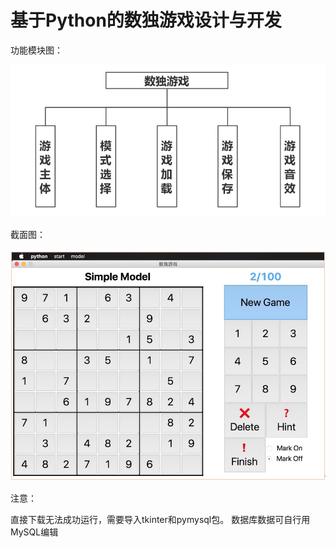 # 基于Python的数独游戏设计与开发

功能模块图：

![image](https://github.com/Unvs/Sudoku/raw/master/Images/function.png)

截面图：

![image](https://github.com/Unvs/Sudoku/blob/master/Images/%20UI.png)

注意：

直接下载无法成功运行，需要导入tkinter和pymysql包。
数据库数据可自行用MySQL编辑
